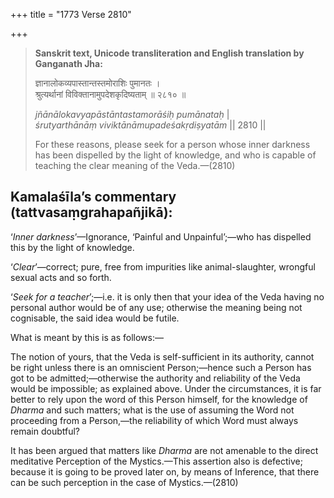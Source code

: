 +++
title = "1773 Verse 2810"

+++
> **Sanskrit text, Unicode transliteration and English translation by Ganganath Jha:** 
>
> ज्ञानालोकव्यपास्तान्तस्तमोराशिः पुमानतः ।  
> श्रुत्यर्थानां विविक्तानामुपदेशकृदिष्यताम् ॥ २८१० ॥ 
>
> *jñānālokavyapāstāntastamorāśiḥ pumānataḥ* \|  
> *śrutyarthānāṃ viviktānāmupadeśakṛdiṣyatām* \|\| 2810 \|\| 
>
> For these reasons, please seek for a person whose inner darkness has been dispelled by the light of knowledge, and who is capable of teaching the clear meaning of the Veda.—(2810)



## Kamalaśīla’s commentary (tattvasaṃgrahapañjikā):

‘*Inner darkness*’—Ignorance, ‘Painful and Unpainful’;—who has dispelled this by the light of knowledge.

‘*Clear*’—correct; pure, free from impurities like animal-slaughter, wrongful sexual acts and so forth.

‘*Seek for a teacher*’;—i.e. it is only then that your idea of the Veda having no personal author would be of any use; otherwise the meaning being not cognisable, the said idea would be futile.

What is meant by this is as follows:—

The notion of yours, that the Veda is self-sufficient in its authority, cannot be right unless there is an omniscient Person;—hence such a Person has got to be admitted;—otherwise the authority and reliability of the Veda would be impossible; as explained above. Under the circumstances, it is far better to rely upon the word of this Person himself, for the knowledge of *Dharma* and such matters; what is the use of assuming the Word not proceeding from a Person,—the reliability of which Word must always remain doubtful?

It has been argued that matters like *Dharma* are not amenable to the direct meditative Perception of the Mystics.—This assertion also is defective; because it is going to be proved later on, by means of Inference, that there can be such perception in the case of Mystics.—(2810)


